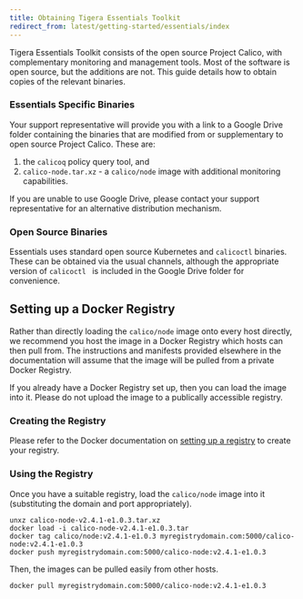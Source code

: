 ```yaml
---
title: Obtaining Tigera Essentials Toolkit
redirect_from: latest/getting-started/essentials/index
---
```


Tigera Essentials Toolkit consists of the open source Project Calico, with
complementary monitoring and management tools.  Most of the software is open
source, but the additions are not.  This guide details how to obtain copies of
the relevant binaries.

### Essentials Specific Binaries

Your support representative will provide you with a link to a Google Drive folder
containing the binaries that are modified from or supplementary to open source
Project Calico.  These are:

1. the `calicoq` policy query tool, and
2. `calico-node.tar.xz` - a `calico/node` image with additional monitoring capabilities.

If you are unable to use Google Drive, please contact your support representative
for an alternative distribution mechanism.

### Open Source Binaries

Essentials uses standard open source Kubernetes and `calicoctl` binaries.  These
can be obtained via the usual channels, although the appropriate version of
`calicoctl ` is included in the Google Drive folder for convenience.

## Setting up a Docker Registry

Rather than directly loading the `calico/node` image onto every host directly,
we recommend you host the image in a Docker Registry which hosts can then pull
from.  The instructions and manifests provided elsewhere in the documentation 
will assume that the image will be pulled from a private Docker Registry.

If you already have a Docker Registry set up, then you can load the image into it.
Please do not upload the image to a publically accessible registry.

### Creating the Registry

Please refer to the Docker documentation on [setting up a registry](https://docs.docker.com/registry/deploying/#running-a-domain-registry)
to create your registry.

### Using the Registry

Once you have a suitable registry, load the `calico/node` image into it (substituting
the domain and port appropriately).
```
unxz calico-node-v2.4.1-e1.0.3.tar.xz
docker load -i calico-node-v2.4.1-e1.0.3.tar
docker tag calico/node:v2.4.1-e1.0.3 myregistrydomain.com:5000/calico-node:v2.4.1-e1.0.3
docker push myregistrydomain.com:5000/calico-node:v2.4.1-e1.0.3
```

Then, the images can be pulled easily from other hosts.
```
docker pull myregistrydomain.com:5000/calico-node:v2.4.1-e1.0.3
```

